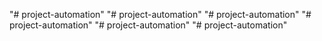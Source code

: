 "# project-automation" 
"# project-automation" 
"# project-automation" 
"# project-automation" 
"# project-automation" 
"# project-automation" 
